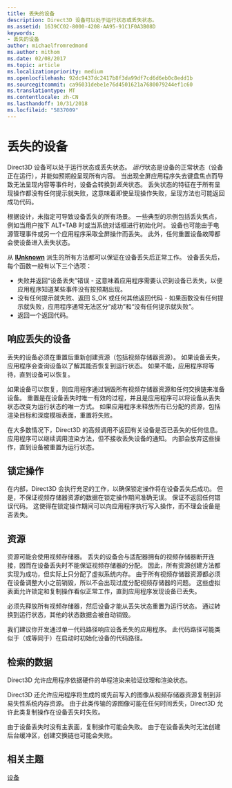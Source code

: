 ```yaml
---
title: 丢失的设备
description: Direct3D 设备可以处于运行状态或丢失状态。
ms.assetid: 1639CC02-8000-4208-AA95-91C1F0A3B08D
keywords:
- 丢失的设备
author: michaelfromredmond
ms.author: mithom
ms.date: 02/08/2017
ms.topic: article
ms.localizationpriority: medium
ms.openlocfilehash: 92dc9437dc2417b8f3da99df7cd6d6eb0c8edd1b
ms.sourcegitcommit: ca96031debe1e76d4501621a7680079244ef1c60
ms.translationtype: MT
ms.contentlocale: zh-CN
ms.lasthandoff: 10/31/2018
ms.locfileid: "5837009"
---
```

# <a name="lost-devices"></a>丢失的设备


Direct3D 设备可以处于运行状态或丢失状态。 *运行*状态是设备的正常状态（设备正在运行），并能如预期般呈现所有内容。 当出现全屏应用程序失去键盘焦点而导致无法呈现内容等事件时，设备会转换到*丢失*状态。 丢失状态的特征在于所有呈现操作都没有任何提示就失败，这意味着即使呈现操作失败，呈现方法也可能返回成功代码。

根据设计，未指定可导致设备丢失的所有场景。 一些典型的示例包括丢失焦点，例如当用户按下 ALT+TAB 时或当系统对话框进行初始化时。 设备也可能由于电源管理事件或另一个应用程序采取全屏操作而丢失。 此外，任何重置设备故障都会使设备进入丢失状态。

从 [**IUnknown**](https://msdn.microsoft.com/library/windows/desktop/ms680509) 派生的所有方法都可以保证在设备丢失后正常工作。 设备丢失后，每个函数一般有以下三个选项：

-   失败并返回“设备丢失”错误 - 这意味着应用程序需要认识到设备已丢失，以便应用程序知道某些事件没有按预期出现。
-   没有任何提示就失败、返回 S\_OK 或任何其他返回代码 - 如果函数没有任何提示就失败，应用程序通常无法区分“成功”和“没有任何提示就失败”。
-   返回一个返回代码。

## <a name="span-idrespondingtoalostdevicespanspan-idrespondingtoalostdevicespanspan-idrespondingtoalostdevicespanresponding-to-a-lost-device"></a><span id="Responding_to_a_Lost_Device"></span><span id="responding_to_a_lost_device"></span><span id="RESPONDING_TO_A_LOST_DEVICE"></span>响应丢失的设备


丢失的设备必须在重置后重新创建资源（包括视频存储器资源）。 如果设备丢失，应用程序会查询设备以了解其能否恢复到运行状态。 如果不能，应用程序将等待，直到设备可以恢复。

如果设备可以恢复，则应用程序通过销毁所有视频存储器资源和任何交换链来准备设备。 重置是在设备丢失时唯一有效的过程，并且是应用程序可以将设备从丢失状态改变为运行状态的唯一方式。 如果应用程序未释放所有已分配的资源，包括渲染目标和深度模板表面，重置将失败。

在大多数情况下，Direct3D 的高频调用不返回有关设备是否已丢失的任何信息。 应用程序可以继续调用渲染方法，但不接收丢失设备的通知。 内部会放弃这些操作，直到设备被重置为运行状态。

## <a name="span-idlockingoperationsspanspan-idlockingoperationsspanspan-idlockingoperationsspanlocking-operations"></a><span id="Locking_Operations"></span><span id="locking_operations"></span><span id="LOCKING_OPERATIONS"></span>锁定操作


在内部，Direct3D 会执行充足的工作，以确保锁定操作将在设备丢失后成功。 但是，不保证视频存储器资源的数据在锁定操作期间准确无误。 保证不返回任何错误代码。 这使得在锁定操作期间可以向应用程序执行写入操作，而不理会设备是否丢失。

## <a name="span-idresourcesspanspan-idresourcesspanspan-idresourcesspanresources"></a><span id="Resources"></span><span id="resources"></span><span id="RESOURCES"></span>资源


资源可能会使用视频存储器。 丢失的设备会与适配器拥有的视频存储器断开连接，因而在设备丢失时不能保证视频存储器的分配。 因此，所有资源创建方法都实现为成功，但实际上只分配了虚拟系统内存。 由于所有视频存储器资源都必须在设备调整大小之前销毁，所以不会出现过度分配视频存储器的问题。 这些虚拟表面允许锁定和复制操作看似正常工作，直到应用程序发现设备已丢失。

必须先释放所有视频存储器，然后设备才能从丢失状态重置为运行状态。 通过转换到运行状态，其他的状态数据会被自动销毁。

我们建议你开发通过单一代码路径响应设备丢失的应用程序。 此代码路径可能类似于（或等同于）在启动时初始化设备的代码路径。

## <a name="span-idretrieveddataspanspan-idretrieveddataspanspan-idretrieveddataspanretrieved-data"></a><span id="Retrieved_Data"></span><span id="retrieved_data"></span><span id="RETRIEVED_DATA"></span>检索的数据


Direct3D 允许应用程序依据硬件的单程渲染来验证纹理和渲染状态。

Direct3D 还允许应用程序将生成的或先前写入的图像从视频存储器资源复制到非易失性系统内存资源。 由于此类传输的源图像可能在任何时间丢失，Direct3D 允许此类复制操作在设备丢失时失败。

由于设备丢失时没有主表面，复制操作可能会失败。 由于在设备丢失时无法创建后台缓冲区，创建交换链也可能会失败。

## <a name="span-idrelated-topicsspanrelated-topics"></a><span id="related-topics"></span>相关主题


[设备](devices.md)

 

 




